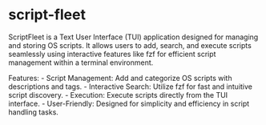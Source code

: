 # script-fleet
ScriptFleet is a Text User Interface (TUI) application designed for managing and storing OS scripts. It allows users to add, search, and execute scripts seamlessly using interactive features like fzf for efficient script management within a terminal environment.

Features:
    - Script Management: Add and categorize OS scripts with descriptions and tags.
    - Interactive Search: Utilize fzf for fast and intuitive script discovery.
    - Execution: Execute scripts directly from the TUI interface.
    - User-Friendly: Designed for simplicity and efficiency in script handling tasks.
